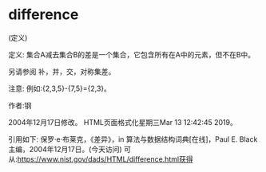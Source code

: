 # difference


(定义)



定义:
集合A减去集合B的差是一个集合，它包含所有在A中的元素，但不在B中。



另请参阅
补，并，交，对称集差。



注意:
例如:{2,3,5}-{7,5}={2,3}。


作者:钢







2004年12月17日修改。
HTML页面格式化星期三Mar 13 12:42:45 2019。



引用如下:
保罗·e·布莱克，《差异》，in
算法与数据结构词典[在线]，Paul E. Black主编，2004年12月17日。(今天访问)
可从:https://www.nist.gov/dads/HTML/difference.html获得